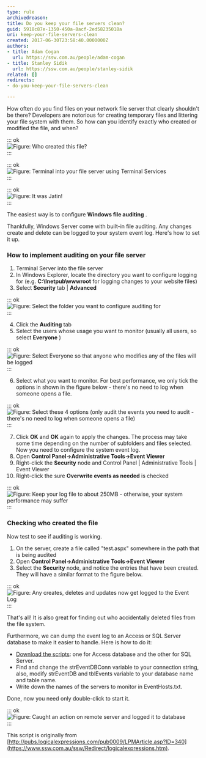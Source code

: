 ```yaml
---
type: rule
archivedreason: 
title: Do you keep your file servers clean?
guid: 5918c87e-1350-450a-8acf-2ed58235018a
uri: keep-your-file-servers-clean
created: 2017-06-30T23:58:40.0000000Z
authors:
- title: Adam Cogan
  url: https://ssw.com.au/people/adam-cogan
- title: Stanley Sidik
  url: https://ssw.com.au/people/stanley-sidik
related: []
redirects:
- do-you-keep-your-file-servers-clean

---
```


How often do you find files on your network file server that clearly shouldn't be there? Developers are notorious for creating temporary files and littering your file system with them. So how can you identify exactly who created or modified the file, and when?


<!--endintro-->


::: ok  
![Figure: Who created this file?](DuplicateFile.png)  
:::


::: ok  
![Figure: Terminal into your file server using Terminal Services](RDP.png)  
:::


::: ok  
![Figure: It was Jatin!](FileOwner.png)  
:::

The easiest way is to configure  **Windows file auditing** .

Thankfully, Windows Server come with built-in file auditing. Any changes create and delete can be logged to your system event log. Here's how to set it up.

### How to implement auditing on your file server

1. Terminal Server into the file server
2. In Windows Explorer, locate the directory you want to configure logging for (e.g.  **C:\Inetpub\wwwroot** for logging changes to your website files)
3. Select  **Security** tab |  **Advanced** 

::: ok  
![Figure: Select the folder you want to configure auditing for](networkauditing_01.gif)  
:::

4. Click the  **Auditing** tab
5. Select the users whose usage you want to monitor (usually all users, so select  **Everyone** ) 

::: ok  
![Figure: Select Everyone so that anyone who modifies any of the files will be logged](networkauditing_02.gif)  
:::

6. Select what you want to monitor. For best performance, we only tick the options in shown in the figure below - there's no need to log when someone opens a file. 

::: ok  
![Figure: Select these 4 options (only audit the events you need to audit - there's no need to log when someone opens a file)](networkauditing_03.gif)  
:::

7. Click  **OK** and  **OK** again to apply the changes. The process may take some time depending on the number of subfolders and files selected.
Now you need to configure the system event log.
8. Open  **Control Panel-&gt;Administrative Tools-&gt;Event Viewer**
9. Right-click the  **Security** node and Control Panel | Administrative Tools | Event Viewer
10. Right-click the sure  **Overwrite events as needed** is checked 

::: ok  
![Figure: Keep your log file to about 250MB - otherwise, your system performance may suffer](networkauditing_04.gif)  
:::



### Checking who created the file

Now test to see if auditing is working.

1. On the server, create a file called "test.aspx" somewhere in the path that is being audited
2. Open  **Control Panel-&gt;Administrative Tools-&gt;Event Viewer**
3. Select the  **Security** node, and notice the entries that have been created. They will have a similar format to the figure below. 

::: ok  
![Figure: Any creates, deletes and updates now get logged to the Event Log](networkauditing_05.gif)  
:::



That's all! It is also great for finding out who accidentally deleted files from the file system.

Furthermore, we can dump the event log to an Access or SQL Server database to make it easier to handle. Here is how to do it:

* [Download the scripts](/Documents/DumpEventLog2Db.zip): one for Access database and the other for SQL Server.
* Find and change the strEventDBConn variable to your connection string, also, modify strEventDB and tblEvents variable to your database name and table name.
* Write down the names of the servers to monitor in EventHosts.txt.


Done, now you need only double-click to start it.


::: ok  
![Figure: Caught an action on remote server and logged it to database](EventLogger.gif)  
:::

This script is originally from [http://pubs.logicalexpressions.com/pub0009/LPMArticle.asp?ID=340](https://www.ssw.com.au/ssw/Redirect/logicalexpressions.htm).
